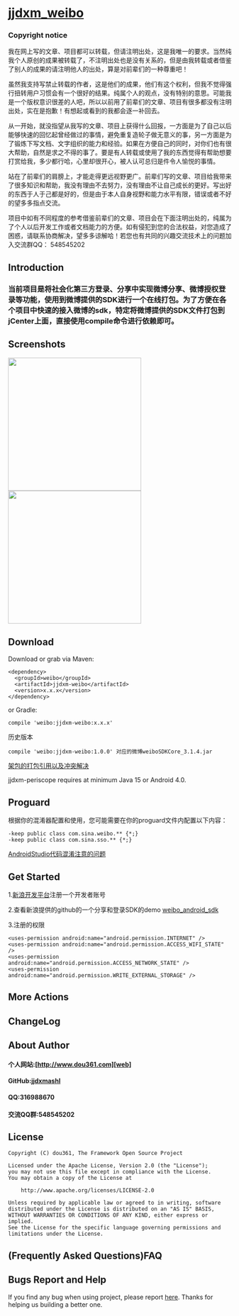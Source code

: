 # [jjdxm_weibo][project] #

### Copyright notice ###

我在网上写的文章、项目都可以转载，但请注明出处，这是我唯一的要求。当然纯我个人原创的成果被转载了，不注明出处也是没有关系的，但是由我转载或者借鉴了别人的成果的请注明他人的出处，算是对前辈们的一种尊重吧！

虽然我支持写禁止转载的作者，这是他们的成果，他们有这个权利，但我不觉得强行扭转用户习惯会有一个很好的结果。纯属个人的观点，没有特别的意思。可能我是一个版权意识很差的人吧，所以以前用了前辈们的文章、项目有很多都没有注明出处，实在是抱歉！有想起或看到的我都会逐一补回去。

从一开始，就没指望从我写的文章、项目上获得什么回报，一方面是为了自己以后能够快速的回忆起曾经做过的事情，避免重复造轮子做无意义的事，另一方面是为了锻炼下写文档、文字组织的能力和经验。如果在方便自己的同时，对你们也有很大帮助，自然是求之不得的事了。要是有人转载或使用了我的东西觉得有帮助想要打赏给我，多少都行哈，心里却很开心，被人认可总归是件令人愉悦的事情。

站在了前辈们的肩膀上，才能走得更远视野更广。前辈们写的文章、项目给我带来了很多知识和帮助，我没有理由不去努力，没有理由不让自己成长的更好。写出好的东西于人于己都是好的，但是由于本人自身视野和能力水平有限，错误或者不好的望多多指点交流。

项目中如有不同程度的参考借鉴前辈们的文章、项目会在下面注明出处的，纯属为了个人以后开发工作或者文档能力的方便。如有侵犯到您的合法权益，对您造成了困惑，请联系协商解决，望多多谅解哈！若您也有共同的兴趣交流技术上的问题加入交流群QQ： 548545202

## Introduction ##
### 当前项目是将社会化第三方登录、分享中实现微博分享、微博授权登录等功能，使用到微博提供的SDK进行一个在线打包。为了方便在各个项目中快速的接入微博的sdk，特定将微博提供的SDK文件打包到jCenter上面，直接使用compile命令进行依赖即可。 ###

## Screenshots ##

<img src="https://raw.githubusercontent.com/jjdxmashl/jjdxm_weibo/master/screenshots/icon01.png" width="300"> 
<img src="https://raw.githubusercontent.com/jjdxmashl/jjdxm_weibo/master/screenshots/icon02.png" width="300"> 

## Download ##


Download or grab via Maven:

	<dependency>
	  <groupId>weibo</groupId>
	  <artifactId>jjdxm-weibo</artifactId>
	  <version>x.x.x</version>
	</dependency>

or Gradle:

	compile 'weibo:jjdxm-weibo:x.x.x'

历史版本

	compile 'weibo:jjdxm-weibo:1.0.0' 对应的微博weiboSDKCore_3.1.4.jar

[架包的打包引用以及冲突解决][jaraar]

jjdxm-periscope requires at minimum Java 15 or Android 4.0.

## Proguard ##

根据你的混淆器配置和使用，您可能需要在你的proguard文件内配置以下内容：

	-keep public class com.sina.weibo.** {*;}
	-keep public class com.sina.sso.** {*;}


[AndroidStudio代码混淆注意的问题][minify]

## Get Started ##

1.[新浪开发平台][openweibo]注册一个开发者账号

2.查看新浪提供的github的一个分享和登录SDK的demo  [weibo_android_sdk][weibosdk]

3.注册的权限

	<uses-permission android:name="android.permission.INTERNET" />
	<uses-permission android:name="android.permission.ACCESS_WIFI_STATE" />
	<uses-permission android:name="android.permission.ACCESS_NETWORK_STATE" />
	<uses-permission android:name="android.permission.WRITE_EXTERNAL_STORAGE" />

## More Actions ##

## ChangeLog ##

## About Author ##

#### 个人网站:[http://www.dou361.com][web] ####
#### GitHub:[jjdxmashl][github] ####
#### QQ:316988670 ####
#### 交流QQ群:548545202 ####


## License ##

    Copyright (C) dou361, The Framework Open Source Project
    
    Licensed under the Apache License, Version 2.0 (the "License");
    you may not use this file except in compliance with the License.
    You may obtain a copy of the License at
    
     	http://www.apache.org/licenses/LICENSE-2.0
    
    Unless required by applicable law or agreed to in writing, software
    distributed under the License is distributed on an "AS IS" BASIS,
    WITHOUT WARRANTIES OR CONDITIONS OF ANY KIND, either express or implied.
    See the License for the specific language governing permissions and
    limitations under the License.

## (Frequently Asked Questions)FAQ ##
## Bugs Report and Help ##

If you find any bug when using project, please report [here][issues]. Thanks for helping us building a better one.



[web]:http://www.dou361.com
[github]:https://github.com/jjdxmashl/
[project]:https://github.com/jjdxmashl/jjdxm_weibo/
[issues]:https://github.com/jjdxmashl/jjdxm_weibo/issues/new
[downapk]:https://raw.githubusercontent.com/jjdxmashl/jjdxm_weibo/master/apk/app-debug.apk
[lastaar]:https://raw.githubusercontent.com/jjdxmashl/jjdxm_weibo/master/release/jjdxm-weibo-1.0.0.aar
[lastjar]:https://raw.githubusercontent.com/jjdxmashl/jjdxm_weibo/master/release/jjdxm-weibo-1.0.0.jar
[icon01]:https://raw.githubusercontent.com/jjdxmashl/jjdxm_weibo/master/screenshots/icon01.png
[icon02]:https://raw.githubusercontent.com/jjdxmashl/jjdxm_weibo/master/screenshots/icon02.png
[jaraar]:https://github.com/jjdxmashl/jjdxm_ecodingprocess/blob/master/架包的打包引用以及冲突解决.md
[minify]:https://github.com/jjdxmashl/jjdxm_ecodingprocess/blob/master/AndroidStudio代码混淆注意的问题.md
[openweibo]:http://open.weibo.com/
[weibosdk]:https://github.com/sinaweibosdk/weibo_android_sdk

